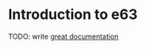 # Introduction to e63

TODO: write [great documentation](http://jacobian.org/writing/what-to-write/)
